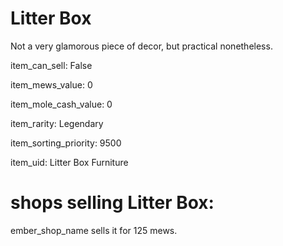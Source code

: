 # Litter Box

Not a very glamorous piece of decor, but practical nonetheless.

item_can_sell: False

item_mews_value: 0

item_mole_cash_value: 0

item_rarity: Legendary

item_sorting_priority: 9500

item_uid: Litter Box Furniture

# shops selling Litter Box:

ember_shop_name sells it for 125 mews.